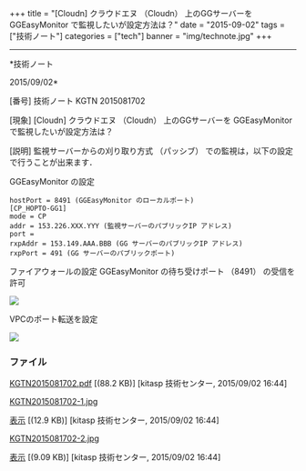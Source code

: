 ﻿+++
title = "[Cloudn] クラウドエヌ （Cloudn） 上のGGサーバーを GGEasyMonitor で監視したいが設定方法は？"
date = "2015-09-02"
tags = ["技術ノート"]
categories = ["tech"]
banner = "img/technote.jpg"
+++

-----------------------------------------------------------------------------------------------------------------------------

*技術ノート

2015/09/02*


[番号]
技術ノート KGTN 2015081702

[現象]
[Cloudn] クラウドエヌ （Cloudn） 上のGGサーバーを GGEasyMonitor
で監視したいが設定方法は？

[説明]
監視サーバーからの刈り取り方式 （パッシブ）
での監視は，以下の設定で行うことが出来ます．

GGEasyMonitor の設定

    hostPort = 8491 (GGEasyMonitor のローカルポート)
    [CP_HOPTO-GG1]
    mode = CP
    addr = 153.226.XXX.YYY (監視サーバーのパブリックIP アドレス)
    port =
    rxpAddr = 153.149.AAA.BBB (GG サーバーのパブリックIP アドレス)
    rxpPort = 491 (GG サーバーのパブリックポート)

ファイアウォールの設定
GGEasyMonitor の待ち受けポート （8491） の受信を許可

![](http://techreport.kitasp.net/attachments/download/2213/KGTN2015081702-1.jpg)

VPCのポート転送を設定

![](http://techreport.kitasp.net/attachments/download/2214/KGTN2015081702-2.jpg)


### ファイル

 
 


[KGTN2015081702.pdf](http://techreport.kitasp.net/attachments/download/2212/KGTN2015081702.pdf)
 [(88.2 KB)] [kitasp 技術センター, 2015/09/02
16:44]

[KGTN2015081702-1.jpg](http://techreport.kitasp.net/attachments/download/2213/KGTN2015081702-1.jpg)

[表示](http://techreport.kitasp.net/attachments/2213/KGTN2015081702-1.jpg "表示")
 [(12.9 KB)] [kitasp 技術センター, 2015/09/02
16:44]

[KGTN2015081702-2.jpg](http://techreport.kitasp.net/attachments/download/2214/KGTN2015081702-2.jpg)

[表示](http://techreport.kitasp.net/attachments/2214/KGTN2015081702-2.jpg "表示")
 [(9.09 KB)] [kitasp 技術センター, 2015/09/02
16:44]


 


 

